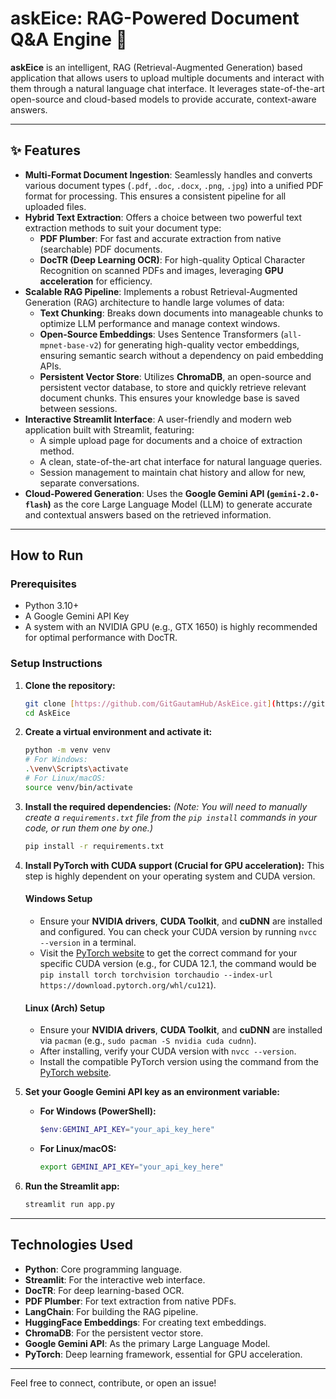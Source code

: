 # askEice: RAG-Powered Document Q&A Engine 📄

**askEice** is an intelligent, RAG (Retrieval-Augmented Generation) based application that allows users to upload multiple documents and interact with them through a natural language chat interface. It leverages state-of-the-art open-source and cloud-based models to provide accurate, context-aware answers.

---

## ✨ Features

- **Multi-Format Document Ingestion**: Seamlessly handles and converts various document types (`.pdf`, `.doc`, `.docx`, `.png`, `.jpg`) into a unified PDF format for processing. This ensures a consistent pipeline for all uploaded files.
- **Hybrid Text Extraction**: Offers a choice between two powerful text extraction methods to suit your document type:
  - **PDF Plumber**: For fast and accurate extraction from native (searchable) PDF documents.
  - **DocTR (Deep Learning OCR)**: For high-quality Optical Character Recognition on scanned PDFs and images, leveraging **GPU acceleration** for efficiency.
- **Scalable RAG Pipeline**: Implements a robust Retrieval-Augmented Generation (RAG) architecture to handle large volumes of data:
  - **Text Chunking**: Breaks down documents into manageable chunks to optimize LLM performance and manage context windows.
  - **Open-Source Embeddings**: Uses Sentence Transformers (`all-mpnet-base-v2`) for generating high-quality vector embeddings, ensuring semantic search without a dependency on paid embedding APIs.
  - **Persistent Vector Store**: Utilizes **ChromaDB**, an open-source and persistent vector database, to store and quickly retrieve relevant document chunks. This ensures your knowledge base is saved between sessions.
- **Interactive Streamlit Interface**: A user-friendly and modern web application built with Streamlit, featuring:
  - A simple upload page for documents and a choice of extraction method.
  - A clean, state-of-the-art chat interface for natural language queries.
  - Session management to maintain chat history and allow for new, separate conversations.
- **Cloud-Powered Generation**: Uses the **Google Gemini API (`gemini-2.0-flash`)** as the core Large Language Model (LLM) to generate accurate and contextual answers based on the retrieved information.

---

## How to Run

### **Prerequisites**

- Python 3.10+
- A Google Gemini API Key
- A system with an NVIDIA GPU (e.g., GTX 1650) is highly recommended for optimal performance with DocTR.

### **Setup Instructions**

1.  **Clone the repository:**
    ```bash
    git clone [https://github.com/GitGautamHub/AskEice.git](https://github.com/GitGautamHub/AskEice.git)
    cd AskEice
    ```

2.  **Create a virtual environment and activate it:**
    ```bash
    python -m venv venv
    # For Windows:
    .\venv\Scripts\activate
    # For Linux/macOS:
    source venv/bin/activate
    ```
    
3.  **Install the required dependencies:**
    *(Note: You will need to manually create a `requirements.txt` file from the `pip install` commands in your code, or run them one by one.)*
    ```bash
    pip install -r requirements.txt
    ```
    
4.  **Install PyTorch with CUDA support (Crucial for GPU acceleration):**
    This step is highly dependent on your operating system and CUDA version.
    
    #### **Windows Setup**
    - Ensure your **NVIDIA drivers**, **CUDA Toolkit**, and **cuDNN** are installed and configured. You can check your CUDA version by running `nvcc --version` in a terminal.
    - Visit the [PyTorch website](https://pytorch.org/get-started/locally/) to get the correct command for your specific CUDA version (e.g., for CUDA 12.1, the command would be `pip install torch torchvision torchaudio --index-url https://download.pytorch.org/whl/cu121`).
    
    #### **Linux (Arch) Setup**
    - Ensure your **NVIDIA drivers**, **CUDA Toolkit**, and **cuDNN** are installed via `pacman` (e.g., `sudo pacman -S nvidia cuda cudnn`).
    - After installing, verify your CUDA version with `nvcc --version`.
    - Install the compatible PyTorch version using the command from the [PyTorch website](https://pytorch.org/get-started/locally/).
    
5.  **Set your Google Gemini API key as an environment variable:**
    - **For Windows (PowerShell):**
      ```powershell
      $env:GEMINI_API_KEY="your_api_key_here"
      ```
    - **For Linux/macOS:**
      ```bash
      export GEMINI_API_KEY="your_api_key_here"
      ```
    
6.  **Run the Streamlit app:**
    ```bash
    streamlit run app.py
    ```

---

## Technologies Used

- **Python**: Core programming language.
- **Streamlit**: For the interactive web interface.
- **DocTR**: For deep learning-based OCR.
- **PDF Plumber**: For text extraction from native PDFs.
- **LangChain**: For building the RAG pipeline.
- **HuggingFace Embeddings**: For creating text embeddings.
- **ChromaDB**: For the persistent vector store.
- **Google Gemini API**: As the primary Large Language Model.
- **PyTorch**: Deep learning framework, essential for GPU acceleration.

---


Feel free to connect, contribute, or open an issue!